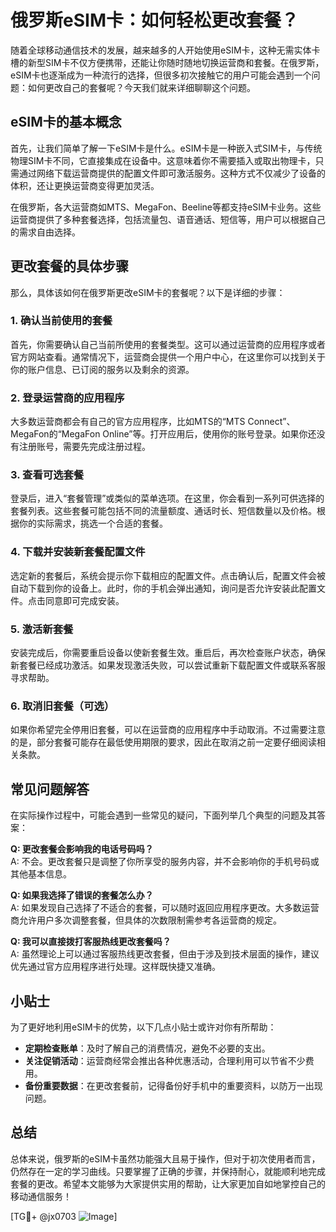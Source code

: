 # 俄罗斯eSIM卡：如何轻松更改套餐？

随着全球移动通信技术的发展，越来越多的人开始使用eSIM卡，这种无需实体卡槽的新型SIM卡不仅方便携带，还能让你随时随地切换运营商和套餐。在俄罗斯，eSIM卡也逐渐成为一种流行的选择，但很多初次接触它的用户可能会遇到一个问题：如何更改自己的套餐呢？今天我们就来详细聊聊这个问题。

## eSIM卡的基本概念

首先，让我们简单了解一下eSIM卡是什么。eSIM卡是一种嵌入式SIM卡，与传统物理SIM卡不同，它直接集成在设备中。这意味着你不需要插入或取出物理卡，只需通过网络下载运营商提供的配置文件即可激活服务。这种方式不仅减少了设备的体积，还让更换运营商变得更加灵活。

在俄罗斯，各大运营商如MTS、MegaFon、Beeline等都支持eSIM卡业务。这些运营商提供了多种套餐选择，包括流量包、语音通话、短信等，用户可以根据自己的需求自由选择。

## 更改套餐的具体步骤

那么，具体该如何在俄罗斯更改eSIM卡的套餐呢？以下是详细的步骤：

### 1. 确认当前使用的套餐

首先，你需要确认自己当前所使用的套餐类型。这可以通过运营商的应用程序或者官方网站查看。通常情况下，运营商会提供一个用户中心，在这里你可以找到关于你的账户信息、已订阅的服务以及剩余的资源。

### 2. 登录运营商的应用程序

大多数运营商都会有自己的官方应用程序，比如MTS的“MTS Connect”、MegaFon的“MegaFon Online”等。打开应用后，使用你的账号登录。如果你还没有注册账号，需要先完成注册过程。

### 3. 查看可选套餐

登录后，进入“套餐管理”或类似的菜单选项。在这里，你会看到一系列可供选择的套餐列表。这些套餐可能包括不同的流量额度、通话时长、短信数量以及价格。根据你的实际需求，挑选一个合适的套餐。

### 4. 下载并安装新套餐配置文件

选定新的套餐后，系统会提示你下载相应的配置文件。点击确认后，配置文件会被自动下载到你的设备上。此时，你的手机会弹出通知，询问是否允许安装此配置文件。点击同意即可完成安装。

### 5. 激活新套餐

安装完成后，你需要重启设备以使新套餐生效。重启后，再次检查账户状态，确保新套餐已经成功激活。如果发现激活失败，可以尝试重新下载配置文件或联系客服寻求帮助。

### 6. 取消旧套餐（可选）

如果你希望完全停用旧套餐，可以在运营商的应用程序中手动取消。不过需要注意的是，部分套餐可能存在最低使用期限的要求，因此在取消之前一定要仔细阅读相关条款。

## 常见问题解答

在实际操作过程中，可能会遇到一些常见的疑问，下面列举几个典型的问题及其答案：

**Q: 更改套餐会影响我的电话号码吗？**  
A: 不会。更改套餐只是调整了你所享受的服务内容，并不会影响你的手机号码或其他基本信息。

**Q: 如果我选择了错误的套餐怎么办？**  
A: 如果发现自己选择了不适合的套餐，可以随时返回应用程序更改。大多数运营商允许用户多次调整套餐，但具体的次数限制需参考各运营商的规定。

**Q: 我可以直接拨打客服热线更改套餐吗？**  
A: 虽然理论上可以通过客服热线更改套餐，但由于涉及到技术层面的操作，建议优先通过官方应用程序进行处理。这样既快捷又准确。

## 小贴士

为了更好地利用eSIM卡的优势，以下几点小贴士或许对你有所帮助：

- **定期检查账单**：及时了解自己的消费情况，避免不必要的支出。
- **关注促销活动**：运营商经常会推出各种优惠活动，合理利用可以节省不少费用。
- **备份重要数据**：在更改套餐前，记得备份好手机中的重要资料，以防万一出现问题。

## 总结

总体来说，俄罗斯的eSIM卡虽然功能强大且易于操作，但对于初次使用者而言，仍然存在一定的学习曲线。只要掌握了正确的步骤，并保持耐心，就能顺利地完成套餐的更改。希望本文能够为大家提供实用的帮助，让大家更加自如地掌控自己的移动通信服务！

[TG💪+ @jx0703 ![Image](https://github.com/user-attachments/assets/dbca1d08-cadb-493c-b0ec-ad6f7a83f270)]
